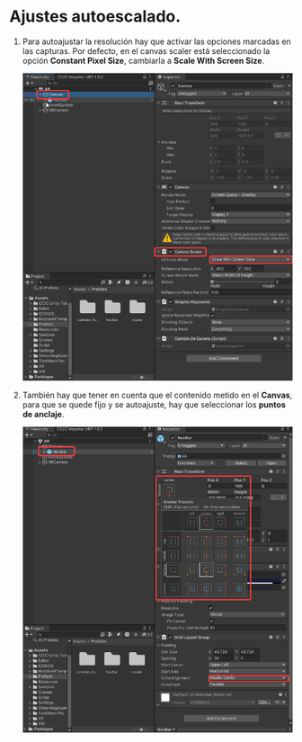 # Ajustes autoescalado.

1. Para autoajustar la resolución hay que activar las opciones marcadas en las capturas. Por defecto, en el canvas scaler está seleccionado la opción **Constant Pixel Size**, cambiarla a **Scale With Screen Size**.

    ![Alt text](../images/canvas-scale.png)

2. También hay que tener en cuenta que el contenido metido en el **Canvas**, para que se quede fijo y se autoajuste, hay que seleccionar los **puntos de anclaje**.
    
    ![alt text](../images/puntos-anclaje.png)
